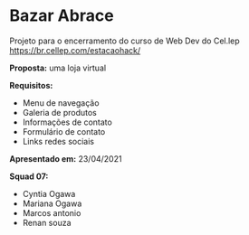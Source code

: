# Bazar Abrace

Projeto para o encerramento do curso de Web Dev do Cel.lep 
https://br.cellep.com/estacaohack/

**Proposta:** uma loja virtual

**Requisitos:** 

- Menu de navegação
-  Galeria de produtos
-  Informações de contato
- Formulário de contato
- Links redes sociais

**Apresentado em:**  23/04/2021

**Squad 07:**

* Cyntia Ogawa
* Mariana Ogawa
* Marcos antonio
* Renan souza

